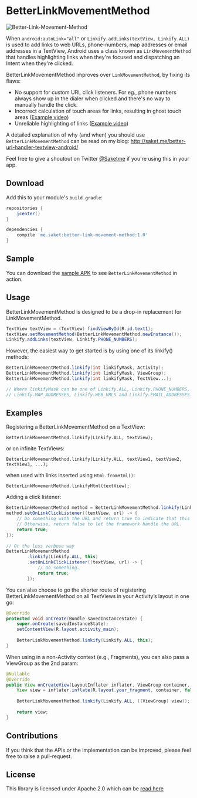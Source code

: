 # BetterLinkMovementMethod

![Better-Link-Movement-Method](https://github.com/Saketme/Better-Link-Movement-Method/blob/master/EXAMPLE.gif)

When `android:autoLink="all"` or `Linkify.addLinks(textView, Linkify.ALL)` is used to add links to web URLs, phone-numbers, map addresses or email addresses in a TextView, Android uses a class known as `LinkMovementMethod` that handles highlighting links when they're focused and dispatching an Intent when they're clicked.

BetterLinkMovementMethod improves over `LinkMovementMethod`, by fixing its flaws:

* No support for custom URL click listeners. For eg., phone numbers always show up in the dialer when clicked and there's no way to manually handle the click.
* Incorrect calculation of touch areas for links, resulting in ghost touch areas ([Example video](http://saket.me/wp-content/uploads/2016/09/Incorrect-touch-areas.mp4))
* Unreliable highlighting of links ([Example video](http://saket.me/wp-content/uploads/2016/09/Unreliable-highlighting.mp4))

A detailed explanation of why (and when) you should use `BetterLinkMovementMethod` can be read on my blog: http://saket.me/better-url-handler-textview-android/

Feel free to give a shoutout on Twitter [@Saketme](twitter.com/saketme) if you're using this in your app.

## Download

Add this to your module's `build.gradle`:

```gradle
repositories {
    jcenter()
}

dependencies {
    compile 'me.saket:better-link-movement-method:1.0'
}
```

## Sample

You can download the [sample APK](https://github.com/Saketme/Better-Link-Movement-Method/releases/download/v1.1/BetterLinkMovementMethod-sample.apk) to see `BetterLinkMovementMethod` in action.

## Usage

BetterLinkMovementMethod is designed to be a drop-in replacement for LinkMovementMethod.

```java
TextView textView = (TextView) findViewById(R.id.text1);
textView.setMovementMethod(BetterLinkMovementMethod.newInstance());
Linkify.addLinks(textView, Linkify.PHONE_NUMBERS);
```

However, the easiest way to get started is by using one of its linkify() methods:

```java
BetterLinkMovementMethod.linkify(int linkifyMask, Activity);
BetterLinkMovementMethod.linkify(int linkifyMask, ViewGroup);
BetterLinkMovementMethod.linkify(int linkifyMask, TextView...);

// Where linkifyMask can be one of Linkify.ALL, Linkify.PHONE_NUMBERS, 
// Linkify.MAP_ADDRESSES, Linkify.WEB_URLS and Linkify.EMAIL_ADDRESSES.
```

## Examples

Registering a BetterLinkMovementMethod on a TextView:

`BetterLinkMovementMethod.linkify(Linkify.ALL, textView);`

or on infinite TextViews:

`BetterLinkMovementMethod.linkify(Linkify.ALL, textView1, textView2, textView3, ...);`

when used with links inserted using `Html.fromHtml()`:

`BetterLinkMovementMethod.linkifyHtml(textView);`

Adding a click listener:

```java
BetterLinkMovementMethod method = BetterLinkMovementMethod.linkify(Linkify.ALL, this);
method.setOnLinkClickListener((textView, url) -> {
    // Do something with the URL and return true to indicate that this URL was handled.
    // Otherwise, return false to let the framework handle the URL.
    return true;
});
 
// Or the less verbose way
BetterLinkMovementMethod
        .linkify(Linkify.ALL, this)
        .setOnLinkClickListener((textView, url) -> {
            // Do something.
            return true;
        });
```

You can also choose to go the shorter route of registering BetterLinkMovementMethod on all TextViews in your Activity’s layout in one go:

```java
@Override
protected void onCreate(Bundle savedInstanceState) {
    super.onCreate(savedInstanceState);
    setContentView(R.layout.activity_main);
 
    BetterLinkMovementMethod.linkify(Linkify.ALL, this);
}
```

When using in a non-Activity context (e.g., Fragments), you can also pass a ViewGroup as the 2nd param:

```java
@Nullable
@Override
public View onCreateView(LayoutInflater inflater, ViewGroup container, Bundle savedInstanceState) {
    View view = inflater.inflate(R.layout.your_fragment, container, false);
 
    BetterLinkMovementMethod.linkify(Linkify.ALL, ((ViewGroup) view));
 
    return view;
}
```

## Contributions

If you think that the APIs or the implementation can be improved, please feel free to raise a pull-request. 

## License

This library is licensed under Apache 2.0 which can be [read here](https://github.com/Saketme/Better-Link-Movement-Method/blob/master/LICENSE.md)
